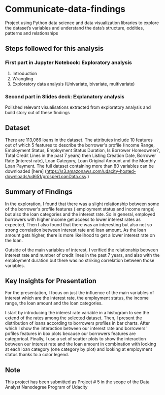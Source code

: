 # Communicate-data-findings
Project using Python data science and data visualization libraries to explore the dataset’s variables and understand the data’s structure, oddities, patterns and relationships

## Steps followed for this analysis
### First part in Jupyter Notebook: Exploratory analysis
1. Introduction
2. Wrangling
5. Exploratory data analysis (Univariate, bivariate, multivariate)


### Second part in Slides deck: Explanatory analysis
Polished relevant visualisations extracted from exploratory analysis and build story out of these findings

## Dataset
There are 113,066 loans in the dataset. The attributes include 10 features out of which 5 features to describe the borrower's profile (Income Range, Employment Status, Employment Status Duration, Is Borrower Homeowner?, Total Credit Lines in the past 7 years) then Listing Creation Date, Borrower Rate (interest rate), Loan Category, Loan Original Amount and the Monthly Loan Payment. The full dataset containing more than 80 variables can be downloaded [here] (https://s3.amazonaws.com/udacity-hosted-downloads/ud651/prosperLoanData.csv.)


## Summary of Findings

In the exploration, I found that there was a slight relationship between some of the borrower's profile features ( employment status and income range) but also the loan categories and the interest rate.  So in general, employed borrowers with higher income get access to lower interest rates as expected, Then I also found that there was an interesting but also not so strong correlation between interest rate and loan amount. As the loan amount gets higher, there is more likelihood to get a lower interest rate on the loan.

Outside of the main variables of interest, I verified the relationship between interest rate and number of credit lines in the past 7 years, and also with the employment duration but there was no striking correlation between those variables.

## Key Insights for Presentation

For the presentation, I focus on just the influence of the main variables of interest which are the interest rate, the employment status, the income range, the loan amount and the loan categories.

I start by introducing the interest rate variable in a histogram to see the extend of the rates among the selected dataset. Then, I present the distribution of loans according to borrowers profiles in bar charts. After which I show the interaction between our interest rate and borrowers' pofiles features in box plots because our borrowers features are categorical. Finally, I use a set of scatter plots to show the interaction between our interest rate and the loan amount in combination with looking at each loan category (one category by plot) and looking at employment status thanks to a color legend.

## Note
This project has been submitted as Project # 5 in the scope of the Data Analyst Nanodegree Program of Udacity
